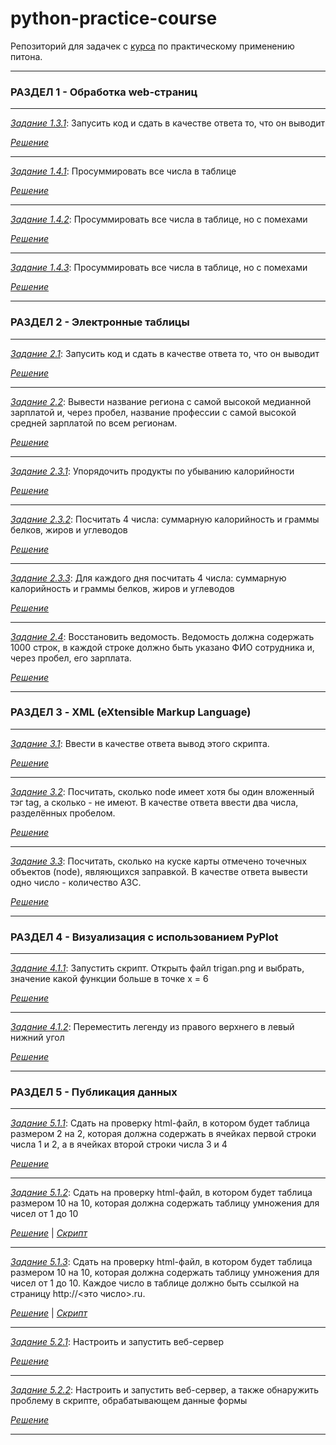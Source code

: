 # python-practice-course

Репозиторий для задачек с [курса](https://stepik.org/course/4519/) по практическому применению питона.

---------------------------------------------
### РАЗДЕЛ 1 - Обработка web-страниц
---------------------------------------------

[_Задание 1.3.1_](https://stepik.org/lesson/245130/step/3?unit=217352): Запусить код и сдать в качестве ответа то, что он выводит

[_Решение_](ex1/ex1.3.3.py)

---------------------------------------------

[_Задание 1.4.1_](https://stepik.org/lesson/209723/step/4?unit=183223): Просуммировать все числа в таблице

[_Решение_](ex1/ex1.4/ex1.4.4.py)

---------------------------------------------

[_Задание 1.4.2_](https://stepik.org/lesson/209723/step/5?unit=183223): Просуммировать все числа в таблице, но с помехами

[_Решение_](ex1/ex1.4/ex1.4.5.py)

---------------------------------------------

[_Задание 1.4.3_](https://stepik.org/lesson/209723/step/6?unit=183223): Просуммировать все числа в таблице, но с помехами

[_Решение_](ex1/ex1.4/ex1.4.6.py)

---------------------------------------------
### РАЗДЕЛ 2 - Электронные таблицы
---------------------------------------------

[_Задание 2.1_](https://stepik.org/lesson/245266/step/2?unit=217493): Запусить код и сдать в качестве ответа то, что он выводит

[_Решение_](ex2/ex2.1.py)

---------------------------------------------

[_Задание 2.2_](https://stepik.org/lesson/245267/step/2?unit=217494): Вывести название региона с самой высокой медианной зарплатой и, через пробел, название профессии с самой высокой средней зарплатой по всем регионам.

[_Решение_](ex2/ex2.2.py)

---------------------------------------------

[_Задание 2.3.1_](https://stepik.org/lesson/245290/step/2?unit=217516): Упорядочить продукты по убыванию калорийности

[_Решение_](ex2/ex2.3.1.py)

---------------------------------------------

[_Задание 2.3.2_](https://stepik.org/lesson/245290/step/3?unit=217516): Посчитать 4 числа: суммарную калорийность и граммы белков, жиров и углеводов

[_Решение_](ex2/ex2.3.2.py)

---------------------------------------------

[_Задание 2.3.3_](https://stepik.org/lesson/245290/step/4?unit=217516): Для каждого дня посчитать 4 числа: суммарную калорийность и граммы белков, жиров и углеводов

[_Решение_](ex2/ex2.3.3.py)

---------------------------------------------

[_Задание 2.4_](https://stepik.org/lesson/245299/step/2?unit=217525): Восстановить ведомость. Ведомость должна содержать 1000 строк, в каждой строке должно быть указано ФИО сотрудника и, через пробел, его зарплата.

[_Решение_](ex2/ex2.4/ex2.4.py)

---------------------------------------------
### РАЗДЕЛ 3 - XML (eXtensible Markup Language)
---------------------------------------------

[_Задание 3.1_](https://stepik.org/lesson/245571/step/3?unit=217788): Ввести в качестве ответа вывод этого скрипта.

[_Решение_](ex3/ex3.1.py)

---------------------------------------------

[_Задание 3.2_](https://stepik.org/lesson/245678/step/2?unit=217895): Посчитать, сколько node имеет хотя бы один вложенный тэг tag, а сколько - не имеют. В качестве ответа ввести два числа, разделённых пробелом.

[_Решение_](ex3/ex3.2.py)

---------------------------------------------

[_Задание 3.3_](https://stepik.org/lesson/245681/step/2?unit=217898): Посчитать, сколько на куске карты отмечено точечных объектов (node), являющихся заправкой. В качестве ответа вывести одно число - количество АЗС.

[_Решение_](ex3/ex3.3.py)

---------------------------------------------
### РАЗДЕЛ 4 - Визуализация с использованием PyPlot
---------------------------------------------

[_Задание 4.1.1_](https://stepik.org/lesson/245883/step/2?unit=218100): Запустить скрипт. Открыть файл trigan.png и выбрать, значение какой функции больше в точке x = 6

[_Решение_](ex4/ex4.1.1.py)

---------------------------------------------

[_Задание 4.1.2_](https://stepik.org/lesson/245883/step/6?unit=218100): Переместить легенду из правого верхнего в левый нижний угол

[_Решение_](ex4/ex4.1.2.py)

---------------------------------------------
### РАЗДЕЛ 5 - Публикация данных
---------------------------------------------

[_Задание 5.1.1_](https://stepik.org/lesson/245886/step/3?unit=218103): Cдать на проверку html-файл, в котором будет таблица размером 2 на 2, которая должна содержать в ячейках первой строки числа 1 и 2, а в ячейках второй строки числа 3 и 4

[_Решение_](ex5/ex5.1/ex5.1.1.html)

---------------------------------------------

[_Задание 5.1.2_](https://stepik.org/lesson/245886/step/4?unit=218103): Cдать на проверку html-файл, в котором будет таблица размером 10 на 10, которая должна содержать таблицу умножения для чисел от 1 до 10

[_Решение_](ex5/ex5.1/ex5.1.2.html) | [_Скрипт_](ex5/ex5.1/ex5.1.2.py)

---------------------------------------------
[_Задание 5.1.3_](https://stepik.org/lesson/245886/step/5?unit=218103): Cдать на проверку html-файл, в котором будет таблица размером 10 на 10, которая должна содержать таблицу умножения для чисел от 1 до 10. Каждое число в таблице должно быть ссылкой на страницу http://<это число>.ru.

[_Решение_](ex5/ex5.1/ex5.1.3.html) | [_Скрипт_](ex5/ex5.1/ex5.1.3.py)

---------------------------------------------

[_Задание 5.2.1_](https://stepik.org/lesson/246231/step/3?unit=218435): Настроить и запустить веб-сервер

[_Решение_](ex5/ex5.2.1)

---------------------------------------------

[_Задание 5.2.2_](https://stepik.org/lesson/246231/step/4?unit=218435): Настроить и запустить веб-сервер, а также обнаружить проблему в скрипте, обрабатывающем данные формы

[_Решение_](ex5/ex5.2.2)

---------------------------------------------
